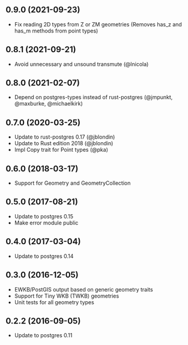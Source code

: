 ## 0.9.0 (2021-09-23)

* Fix reading 2D types from Z or ZM geometries
  (Removes has_z and has_m methods from point types)

## 0.8.1 (2021-09-21)

* Avoid unnecessary and unsound transmute (@lnicola)

## 0.8.0 (2021-02-07)

* Depend on postgres-types instead of rust-postgres
  (@jmpunkt, @maxburke, @michaelkirk)

## 0.7.0 (2020-03-25)

* Update to rust-postgres 0.17 (@jblondin)
* Update to Rust edition 2018 (@jblondin)
* Impl Copy trait for Point types (@pka)

## 0.6.0 (2018-03-17)

* Support for Geometry and GeometryCollection

## 0.5.0 (2017-08-21)

* Update to postgres 0.15
* Make error module public

## 0.4.0 (2017-03-04)

* Update to postgres 0.14

## 0.3.0 (2016-12-05)

* EWKB/PostGIS output based on generic geometry traits
* Support for Tiny WKB (TWKB) geometries
* Unit tests for all geometry types

## 0.2.2 (2016-09-05)

* Update to postgres 0.11

